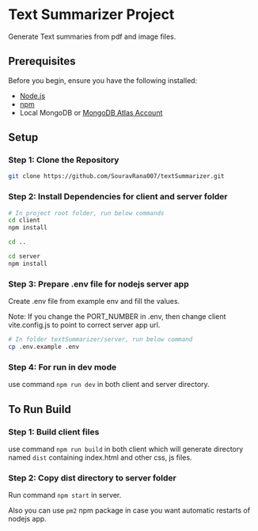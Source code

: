 # Text Summarizer Project

Generate Text summaries from pdf and image files.

## Prerequisites

Before you begin, ensure you have the following installed:

- [Node.js](https://nodejs.org/)
- [npm](https://www.npmjs.com/)
- Local MongoDB or [MongoDB Atlas Account](https://www.mongodb.com/cloud/atlas)

## Setup

### Step 1: Clone the Repository

```bash
git clone https://github.com/SouravRana007/textSummarizer.git

```

### Step 2: Install Dependencies for client and server folder

```bash
# In project root folder, run below commands
cd client
npm install

cd ..

cd server
npm install

```

### Step 3: Prepare .env file for nodejs server app

Create .env file from example env and fill the values.

Note: If you change the PORT_NUMBER in .env, then change client vite.config.js to point to correct server app url.

```bash
# In folder textSummarizer/server, run below command
cp .env.example .env

```

### Step 4: For run in dev mode

use command `npm run dev` in both client and server directory.

## To Run Build

### Step 1: Build client files

use command `npm run build` in both client which will generate directory named `dist` containing index.html and other css, js files.

### Step 2: Copy dist directory to server folder

Run command `npm start` in server.

Also you can use `pm2` npm package in case you want automatic restarts of nodejs app.
